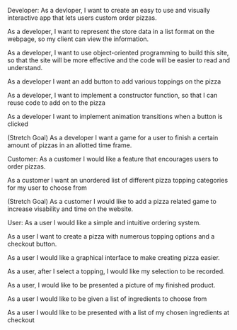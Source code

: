 Developer:
As a devloper, I want to create an easy to use and visually interactive app that lets users custom order pizzas.

As a developer, I want to represent the store data in a list format on the webpage, so my client can view the information.

As a developer, I want to use object-oriented programming to build this site, so that the site will be more effective and the code will be easier to read and understand.

As a developer I want an add button to add various toppings on the pizza

As a developer, I want to implement a constructor function, so that I can reuse code to add on to the pizza

As a developer I want to implement animation transitions when a button is clicked

(Stretch Goal) As a developer I want a game for a user to finish a certain amount of pizzas in an allotted time frame.

Customer:
As a customer I would like a feature that encourages users to order pizzas.

As a customer I want an unordered list of different pizza topping categories for my user to choose from

(Stretch Goal) As a customer I would like to add a pizza related game to increase visability and time on the website.

User:
As a user I would like a simple and intuitive ordering system.

As a user I want to create a pizza with numerous topping options and a checkout button.

As a user I would like a graphical interface to make creating pizza easier.

As a user, after I select a topping, I would like my selection to be recorded.

As a user, I would like to be presented a picture of my finished product.

As a user I would like to be given a list of ingredients to choose from

As a user I would like to be presented with a list of my chosen ingredients at checkout



